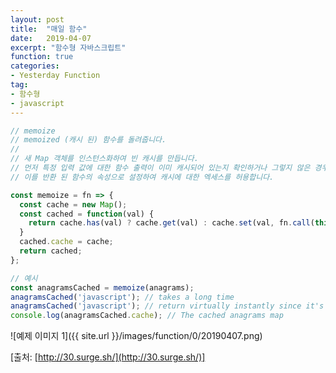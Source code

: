 ```yaml
---
layout: post
title:  "매일 함수"
date:   2019-04-07
excerpt: "함수형 자바스크립트"
function: true
categories:
- Yesterday Function
tag:
- 함수형
- javascript
---
```


```javascript
// memoize
// memoized (캐시 된) 함수를 돌려줍니다.
//
// 새 Map 객체를 인스턴스화하여 빈 캐시를 만듭니다.
// 먼저 특정 입력 값에 대한 함수 출력이 이미 캐시되어 있는지 확인하거나 그렇지 않은 경우 저장하고 반환합니다. 필요한 경우 memoized 함수가 이 컨스턴트를 변경하도록 하려면 function 키워드를 사용해야합니다.
// 이를 반환 된 함수의 속성으로 설정하여 캐시에 대한 엑세스를 허용합니다.

const memoize = fn => {
  const cache = new Map();
  const cached = function(val) {
    return cache.has(val) ? cache.get(val) : cache.set(val, fn.call(this, val)) && cache.get(val);
  }
  cached.cache = cache;
  return cached;
};

// 예시
const anagramsCached = memoize(anagrams);
anagramsCached('javascript'); // takes a long time
anagramsCached('javascript'); // return virtually instantly since it's now cached
console.log(anagramsCached.cache); // The cached anagrams map
```

![예제 이미지 1]({{ site.url }}/images/function/0/20190407.png)

[출처: [http://30.surge.sh/](http://30.surge.sh/)]
